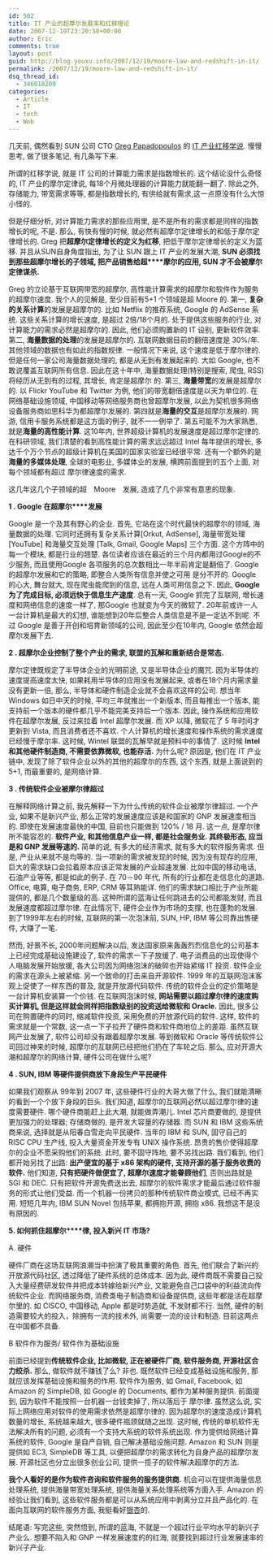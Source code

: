 ```yaml
---
id: 502
title: IT 产业的超摩尔发展率和红移理论
date: 2007-12-19T23:20:58+00:00
author: Eric
comments: true
layout: post
guid: http://blog.youxu.info/2007/12/19/moore-law-and-redshift-in-it/
permalink: /2007/12/19/moore-law-and-redshift-in-it/
dsq_thread_id:
  - 346018209
categories:
  - Article
  - IT
  - tech
  - Web
---
```

几天前, 偶然看到 SUN 公司 CTO [Greg Papadopoulos](http://blogs.sun.com/Gregp/) 的 [IT 产业红移学说](http://blogs.sun.com/Gregp/entry/a_word_or_two_on). 慢慢思考, 做了很多笔记, 有几条写下来.

所谓的红移学说, 就是 IT 公司的计算能力需求是指数增长的. 这个结论没什么奇怪的, IT 产业的摩尔定律说, 每18个月微处理器的计算能力就能翻一翻了. 除此之外, 存储能力, 带宽需求等等, 都是指数增长的, 有供给就有需求,这一点原没有什么大惊小怪的.

但是仔细分析, 对计算能力需求的那些应用里, 是不是所有的需求都是同样的指数增长的呢, 不是. 那么, 有快有慢的时候, 就必然有超摩尔定律增长的和低于摩尔定律增长的. Greg 把**超摩尔定律增长的定义为红移**, 把低于摩尔定律增长的定义为蓝移. 并且从SUN自身角度指出, 为了让 SUN 跟上 IT 产业的发展大潮, **SUN 必须找到那些超摩尔增长的子领域, 把产品销售给超****摩尔的应用, SUN 才不会被摩尔定律谋杀.** 

Greg 的立论基于互联网带宽的超摩尔, 高性能计算需求的超摩尔和软件作为服务的超摩尔速度. 我个人的见解是, 至少目前有5+1 个领域是超 Moore 的. 第一, **复杂的关系计算**的发展是超摩尔的. 比如 Netflix 的推荐系统, Google 的 AdSense 系统. 这些关系计算的增长速度, 是超过 2倍/18个月的. 处于提供这些服务的行业, 对计算能力的需求必然是超摩尔的. 因此, 他们必须购置新的 IT 设别, 更新软件效率. 第二, **海量数据的处理**的发展是超摩尔的. 互联网数据目前的翻倍速度是 30%/年. 其他领域的数据也有如此的指数规律. 一般情况下来说, 这个速度是低于摩尔律的. 但是任何一家公司海量数据处理的, 都是从无到有发展起来的. 大如 Google, 也不敢说覆盖互联网所有信息. 因此在这十年中, 海量数据处理(特别是搜索, 爬虫, RSS) 将经历从无到有的过程, 其增长, 肯定是超摩尔 的. 第三, **海量带宽**的发展是超摩尔的. 以 Flickr YouTube 和 Twitter 为例, 他们的带宽翻倍速度是以天为单位的. 在网络基础设施领域, 中国移动等网络服务商也曾超摩尔发展, 以此为契机很多网络设备服务商如思科华为都超摩尔发展的. 第四就是**海量的交互**是超摩尔发展的. 网游, 信用卡服务系统都是这方面的例子, 就不一一例举了. 第五可能不为大家熟悉, 就是**海量的高性能计算**. 这10年内, 世界超级计算机的发展速度是超过摩尔定律的. 在科研领域, 我们清楚的看到高性能计算的需求远远超过 Intel 每年提供的增长, 多达千个万个节点的超级计算机在美国的国家实验室已经很平常. 还有一个额外的是**海量的多媒体处理**, 全球的电影业, 多媒体业的发展, 横跨前面提到的五个上面, 对每个领域都有超过 摩尔律速度的需求.

这几年这几个子领域的超　Moore　发展, 造成了几个非常有意思的现象.

**1 . Google 在超摩尔****发展**

Google 是一个及其有野心的企业. 首先, 它站在这个时代最快的超摩尔的领域, 海量数据的处理. 它同时还拥有复杂关系计算[Orkut, AdSense], 海量带宽处理 [YouTube] 和海量交互处理 [Talk, Gmail, Google Maps] 三个方面. 这个方阵中的每一个模块, 都是行业的翘楚. 各位读者应该在最近的三个月内都用过Google的不少服务, 而且使用Google 各项服务的总次数相比一年半前肯定是翻倍了. Google 的超摩尔发展和它的策略, 即整合人类所有信息并使之可用 是分不开的. Google 的心大, 舞台就大, 现在爬虫能爬到的信息, 远在人类可用信息之下. 因此, **Google 为了完成目标, 必须远快于信息生产速度**. 总有一天, Google 抓完了互联网, 增长速度和网络信息的速度一样了, 那Google 也就变为今天的微软了. 20年前或许一人一台计算机是最大的幻想, 谁能想到20年后整合人类信息是不是一定达不到呢. 不过 Google 是善于开创和培育新领域的公司, 因此至少在10年内, Google 依然会超摩尔发展下去.

**2 . 超摩尔企业控制了整个产业的需求, 联盟的瓦解和重新结合是常态.**

摩尔定律既规定了半导体企业的光明前途, 又是半导体企业的魔咒. 因为半导体的速度提高速度太快, 如果耗用半导体的应用没有发展起来, 或者在18个月内需求量没有更新一倍, 那么, 半导体和硬件制造企业就不会喜欢这样的公司. 想当年 Windows 如日中天的时候, 平均三年就推出一个新版本, 而且每推出一个版本, 能支持前一个版本的硬件都几乎不能完美支持后一个版本. 因此, 操作系统和应用软件在超摩尔发展, 反过来拉着 Intel 超摩尔发展. 而 XP 以降, 微软花了 5 年时间才更新到 Vista, 而且消费者还不喜欢. 个人计算机的增长速度和操作系统的需求速度已经慢于摩尔率. 这时候, Wintel 联盟的瓦解早就是预料中的事情了. 这时候 **Intel 和其他硬件制造商, 不需要依靠微软, 也能存活.** 为什么呢? 原因是, 他们在 IT 产业链中, 发现了除了软件企业以外的其他的超摩尔的东西, 这个东西, 就是上面说到的5+1, 而最重要的, 是网络计算.

**3 . 传统软件企业被摩尔律超过**

在解释网络计算之前, 我先解释一下为什么传统的软件企业被摩尔律超过. 一个产业, 如果不是新兴产业, 那么正常的发展速度应该是和国家的 GNP 发展速度相当的. 即使在发展速度最快的中国, 目前也只能做到 120% / 18 月. 这一点, 是摩尔律所不能容忍的. **软件产业, 和其他信息产业一样, 都是社会服务业. 其终极形态, 应当是和 GNP 发展等速的.** 简单的说, 有多大的经济需求, 就有多大的软件服务需求. 但是, 产业从来就不是均等的. 当一项新的需求被发现的时候, 因为没有现存的应用, 巨大的需求缺口会拉着原本应该正常发展的产业超速发展. 比如中国的移动电话, 石油产业等等, 都是如此的例子. 在 70－90 年代, 所有的行业都在走信息化的道路. Office, 电算, 电子商务, ERP, CRM 等耳熟能详. 他们的需求缺口相比于产业所能提供的, 都是几个数量级的高. 这种所谓的蓝海让任何跳进去的公司都能发财, 而且发展速度都超过摩尔律. 在此情况下, 硬件企业作为市场的支撑, 也在蓬勃的发展. 到了1999年左右的时候, 互联网的第一次泡沫前, SUN, HP, IBM 等公司靠出售硬件, 大赚了一笔.

然而, 好景不长, 2000年问题解决以后, 发达国家原来轰轰烈烈信息化的公司基本上已经完成基础设施建设了, 软件的需求一下子放缓了. 电子消费品的出现使得个人电脑发展开始放缓, 各大公司因为网络泡沫的破碎也开始紧缩 IT 投资. 软件企业的需求在源头上被紧缩. 另一个致命的打击来自开源软件. 1999 年的互联网泡沫客观上促使了一样东西的普及, 就是开放源代码软件. 传统的软件企业的定价策略是一台计算机安装算一个价钱. 在互联网泡沫时候, **网站需要以超过摩尔律的速度购买计算机, 但是这样就会同样把指数级别的投资送给微软和 Oracle.** 因此, 很多公司在购置硬件的同时, 缩减软件投资, 采用免费的开放源代码的软件. 这样, 软件的需求就是一个常数, 这一点一下子拉开了硬件商和软件商地位上的差距. 虽然互联网产业发展了, 软件公司却没有跟着超摩尔发展. 等到微软和 Oracle 等传统软件公司回过神来的时候, 超摩尔的互联网已经把他们扔在了车轮之后. 那么, 应对开源大潮和超摩尔的网络计算, 硬件公司在做什么呢?

**4 . SUN, IBM 等硬件提供商放下身段生产平民硬件**

如果我们观察从 99年到 2007 年, 这些硬件行业的大哥大做了什么, 我们就能清晰的看到一个个放下身段的巨头. 我们知道, 超摩尔的互联网必然以超过摩尔律的速度需要硬件. 哪个硬件商能赶上此大潮, 就能做弄潮儿. Intel 芯片商要做的, 是提供更加强力的处理器; 存储商做的, 是开发大容量的存储器. 而 SUN 和 IBM 这些系统商来说, 选择就是从阳春白雪走向平民硬件. 当年的 IBM 和 SUN, 固守自己的 RISC CPU 生产线, 投入大量资金开发专有 UNIX 操作系统. 昂贵的售价使得超摩尔的企业不愿采购他们的系统. 此时, 要不固守阵地, 要不另找出路. 我们看到, 他们都开始另找了出路: **出产便宜的基于 x86 架构的硬件, 支持开源的基于服务收费的软件.** 他们知道, **只有把硬件做便宜了, 超摩尔速度才能眷顾他们**, 否则出路就是 SGI 和 DEC. 只有把软件开源免费送出去, 超摩尔的软件需求才能最后通过软件服务的形式让他们受益. 而一个机器一份拷贝的那种传统软件商业模式, 已经不再实用. 短短几年内, IBM SUN Novel 包括苹果, 都拥抱开源, 拥抱 x86. 我想这不是没有原因的.

**5. 如何抓住超摩尔****律, 投入新兴 IT 市场?**

A. 硬件

硬件厂商在这场互联网浪潮当中扮演了极其重要的角色. 首先, 他们联合了新兴的开放源代码社区, 透过降低了硬件系统的总体成本. 因为此, 硬件商既不需要自己投入大量经费研发软件并把成本转嫁给新兴产业, 又能避免自己口袋中的利益流向传统软件企业. 而网络服务商, 消费类电子制造商和设备提供商, 这些年都是活在超摩尔里的. 如 CISCO, 中国移动, Apple 都是时势造就, 不发财都不行. 当然, 硬件的制造需要较大的投入，除拥有一流的技术外, 尚需要一流的设计和制造. 目前这两点在中国都不具备.

B 软件作为服务/ 软件作为基础设施

前面已经提到**传统软件企业, 比如微软, 正在被硬件厂商, 软件服务商, 开源社区合力绞杀.** 那么, 做软件就不赚钱了么? 非也. 既然软件已经变成基础设施和服务, 那就应该发挥基础设施和服务的作用. 软件作为服务, 如 Gmail, Facebook, 如 Amazon 的 SimpleDB, 如 Google 的 Documents, 都作为某种服务提供. 前面提到, 因为软件不能按照一台机器一台钱卖掉了, 所以落后于 摩尔律. 虽然这么说, 实际上网络应用对软件的使用需求依然是超摩尔律的. 因为超摩尔的速度造成计算机数量的增长, 系统越来越大, 很多硬件瓶颈就随之出现. 这时候, 传统的单机软件无法解决所有的问题, 必须有一个支持大系统的软件系统出现. 作为提供给网络计算系统的软件, Google 是自产自销, 自己解决基础设施问题. Amazon 和 SUN 则是提供如 EC3, SimpleDB 等工具, 以便把超摩尔的需求转化为自身产品的超摩尔发展. 开源社区也分立出很多创业公司, 提供一揽子的软件解决超摩尔的方法.

**我个人看好的是作为软件咨询和软件服务的服务提供商.** 机会可以在提供海量信息处理系统, 提供海量带宽处理系统, 提供海量关系处理系统等方面入手. Amazon 的经验让我们看到, 这些软件服务都是可以从系统应用中剥离分立并且产品化的. 在面向互联网的软件服务方面, 我挺看好[银杏](http://www.yinxingtech.com/)的.

结尾语: 写完这些, 突然悟到, 所谓的蓝海, 不就是一个超过行业平均水平的新兴子产业么. 想要不陷入和 GNP 一样发展速度的的红海, 就要找到超过行业发展速率的新兴子产业.